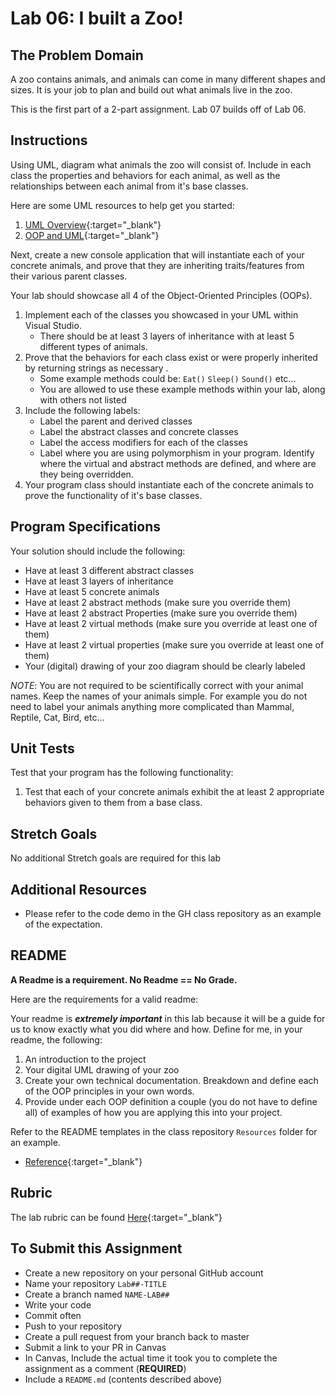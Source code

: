 # Lab 06: I built a Zoo!

## The Problem Domain
A zoo contains animals, and animals can come in many different shapes and sizes. It is your job to plan and build out what animals live in the zoo.

This is the first part of a 2-part assignment. Lab 07 builds off of Lab 06.

## Instructions

Using UML, diagram what animals the zoo will consist of. Include in each class the properties and behaviors for each animal, as well as the relationships between each animal from it's base classes.

Here are some UML resources to help get you started:

1. [UML Overview](https://www.tutorialspoint.com/uml/uml_overview.htm){:target="_blank"}
1. [OOP and UML](https://www.codeproject.com/articles/618/oop-and-uml){:target="_blank"}

Next, create a new console application that will instantiate each of your concrete animals, and prove that they are inheriting traits/features from their various parent classes.

Your lab should showcase all 4 of the Object-Oriented Principles (OOPs).

1. Implement each of the classes you showcased in your UML within Visual Studio.
	- There should be at least 3 layers of inheritance with at least 5 different types of animals.
1. Prove that the behaviors for each class exist or were properly inherited by returning strings as necessary .
	- Some example methods could be: `Eat()` `Sleep()` `Sound()` etc...
	- You are allowed to use these example methods within your lab, along with others not listed
1. Include the following labels:
	- Label the parent and derived classes
	- Label the abstract classes and concrete classes
	- Label the access modifiers for each of the classes
	- Label where you are using polymorphism in your program. Identify where the virtual and abstract methods are defined, and where are they being overridden.
1. Your program class should instantiate each of the concrete animals to prove the functionality of it's base classes.


## Program Specifications

Your solution should include the following:
- Have at least 3 different abstract classes
- Have at least 3 layers of inheritance
- Have at least 5 concrete animals
- Have at least 2 abstract methods (make sure you override them)
- Have at least 2 abstract Properties (make sure you override them)
- Have at least 2 virtual methods (make sure you override at least one of them)
- Have at least 2 virtual properties (make sure you override at least one of them)
- Your (digital) drawing of your zoo diagram should be clearly labeled

*NOTE*: You are not required to be scientifically correct with your animal names. Keep the names of your animals simple. For example you do not need to label your animals anything more complicated than Mammal, Reptile, Cat, Bird, etc...

## Unit Tests
Test that your program has the following functionality:
1. Test that each of your concrete animals exhibit the at least 2 appropriate behaviors given to them from a base class.

## Stretch Goals
No additional Stretch goals are required for this lab

## Additional Resources
- Please refer to the code demo in the GH class repository as an example of the expectation.

## README
**A Readme is a requirement. No Readme == No Grade.**

Here are the requirements for a valid readme:

Your readme is ***extremely important*** in this lab because it will be a guide for us to know
exactly what you did where and how. Define for me, in your readme, the following:
1. An introduction to the project
1. Your digital UML drawing of your zoo
1. Create your own technical documentation. Breakdown and define each of the OOP principles in your own words.
1. Provide under each OOP definition a couple (you do not have to define all) of examples of how you
are applying this into your project.

Refer to the README templates in the class repository `Resources` folder for an example.
- [Reference](https://github.com/noffle/art-of-readme){:target="_blank"}

## Rubric
The lab rubric can be found [Here](../../resources/rubric){:target="_blank"}

## To Submit this Assignment
- Create a new repository on your personal GitHub account
- Name your repository `Lab##-TITLE`
- Create a branch named `NAME-LAB##`
- Write your code
- Commit often
- Push to your repository
- Create a pull request from your branch back to master
- Submit a link to your PR in Canvas
- In Canvas, Include the actual time it took you to complete the assignment as a comment (**REQUIRED**)
- Include a `README.md` (contents described above)
